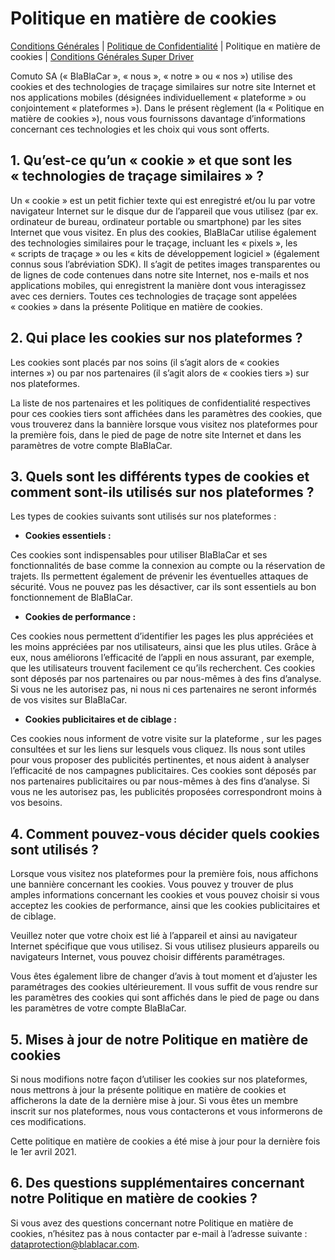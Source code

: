 Politique en matière de cookies
===============================

[Conditions Générales](https://www.blablacar.fr/about-us/terms-and-conditions) | [Politique de Confidentialité](https://www.blablacar.fr/about-us/privacy-policy) | Politique en matière de cookies | [Conditions Générales Super Driver](https://blog.blablacar.fr/about-us/super-driver)

Comuto SA (« BlaBlaCar », « nous », « notre » ou « nos ») utilise des cookies et des technologies de traçage similaires sur notre site Internet et nos applications mobiles (désignées individuellement « plateforme » ou conjointement « plateformes »). Dans le présent règlement (la « Politique en matière de cookies »), nous vous fournissons davantage d’informations concernant ces technologies et les choix qui vous sont offerts.

1\. Qu’est-ce qu’un « cookie » et que sont les « technologies de traçage similaires » ?
---------------------------------------------------------------------------------------

Un « cookie » est un petit fichier texte qui est enregistré et/ou lu par votre navigateur Internet sur le disque dur de l’appareil que vous utilisez (par ex. ordinateur de bureau, ordinateur portable ou smartphone) par les sites Internet que vous visitez. En plus des cookies, BlaBlaCar utilise également des technologies similaires pour le traçage, incluant les « pixels », les « scripts de traçage » ou les « kits de développement logiciel » (également connus sous l’abréviation SDK). Il s’agit de petites images transparentes ou de lignes de code contenues dans notre site Internet, nos e-mails et nos applications mobiles, qui enregistrent la manière dont vous interagissez avec ces derniers. Toutes ces technologies de traçage sont appelées « cookies » dans la présente Politique en matière de cookies.

2\. Qui place les cookies sur nos plateformes ?
-----------------------------------------------

Les cookies sont placés par nos soins (il s’agit alors de « cookies internes ») ou par nos partenaires (il s’agit alors de « cookies tiers ») sur nos plateformes.

La liste de nos partenaires et les politiques de confidentialité respectives pour ces cookies tiers sont affichées dans les paramètres des cookies, que vous trouverez dans la bannière lorsque vous visitez nos plateformes pour la première fois, dans le pied de page de notre site Internet et dans les paramètres de votre compte BlaBlaCar.

3\. Quels sont les différents types de cookies et comment sont-ils utilisés sur nos plateformes ?
-------------------------------------------------------------------------------------------------

Les types de cookies suivants sont utilisés sur nos plateformes :

*   **Cookies essentiels :**

Ces cookies sont indispensables pour utiliser BlaBlaCar et ses fonctionnalités de base comme la connexion au compte ou la réservation de trajets. Ils permettent également de prévenir les éventuelles attaques de sécurité. Vous ne pouvez pas les désactiver, car ils sont essentiels au bon fonctionnement de BlaBlaCar.

*   **Cookies de performance :**

Ces cookies nous permettent d’identifier les pages les plus appréciées et les moins appréciées par nos utilisateurs, ainsi que les plus utiles. Grâce à eux, nous améliorons l’efficacité de l’appli en nous assurant, par exemple, que les utilisateurs trouvent facilement ce qu’ils recherchent. Ces cookies sont déposés par nos partenaires ou par nous-mêmes à des fins d’analyse. Si vous ne les autorisez pas, ni nous ni ces partenaires ne seront informés de vos visites sur BlaBlaCar.

*   **Cookies publicitaires et de ciblage :**

Ces cookies nous informent de votre visite sur la plateforme , sur les pages consultées et sur les liens sur lesquels vous cliquez. Ils nous sont utiles pour vous proposer des publicités pertinentes, et nous aident à analyser l’efficacité de nos campagnes publicitaires. Ces cookies sont déposés par nos partenaires publicitaires ou par nous-mêmes à des fins d’analyse. Si vous ne les autorisez pas, les publicités proposées correspondront moins à vos besoins.

4\. Comment pouvez-vous décider quels cookies sont utilisés ?
-------------------------------------------------------------

Lorsque vous visitez nos plateformes pour la première fois, nous affichons une bannière concernant les cookies. Vous pouvez y trouver de plus amples informations concernant les cookies et vous pouvez choisir si vous acceptez les cookies de performance, ainsi que les cookies publicitaires et de ciblage.

Veuillez noter que votre choix est lié à l’appareil et ainsi au navigateur Internet spécifique que vous utilisez. Si vous utilisez plusieurs appareils ou navigateurs Internet, vous pouvez choisir différents paramétrages.

Vous êtes également libre de changer d’avis à tout moment et d’ajuster les paramétrages des cookies ultérieurement. Il vous suffit de vous rendre sur les paramètres des cookies qui sont affichés dans le pied de page ou dans les paramètres de votre compte BlaBlaCar.

5\. Mises à jour de notre Politique en matière de cookies
---------------------------------------------------------

Si nous modifions notre façon d’utiliser les cookies sur nos plateformes, nous mettrons à jour la présente politique en matière de cookies et afficherons la date de la dernière mise à jour. Si vous êtes un membre inscrit sur nos plateformes, nous vous contacterons et vous informerons de ces modifications.

Cette politique en matière de cookies a été mise à jour pour la dernière fois le 1er avril 2021.

6\. Des questions supplémentaires concernant notre Politique en matière de cookies ?
------------------------------------------------------------------------------------

Si vous avez des questions concernant notre Politique en matière de cookies, n’hésitez pas à nous contacter par e-mail à l’adresse suivante : dataprotection@blablacar.com.